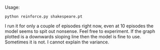 Usage:

	python reinforce.py shakespeare.pt

I run it for only a couple of episodes right now, even at 10 episodes the model seems to spit out nonsense. Feel free to experiment. If the graph plotted is a downwards sloping line then the model is fine to use. Sometimes it is not. I cannot explain the variance.
